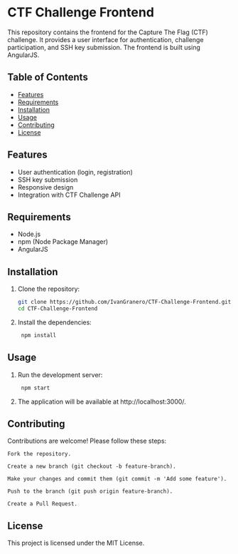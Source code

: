 # CTF Challenge Frontend

This repository contains the frontend for the Capture The Flag (CTF) challenge. It provides a user interface for authentication, challenge participation, and SSH key submission. The frontend is built using AngularJS.

## Table of Contents
- [Features](#features)
- [Requirements](#requirements)
- [Installation](#installation)
- [Usage](#usage)
- [Contributing](#contributing)
- [License](#license)

## Features
- User authentication (login, registration)
- SSH key submission
- Responsive design
- Integration with CTF Challenge API

## Requirements
- Node.js
- npm (Node Package Manager)
- AngularJS

## Installation
1. Clone the repository:
   ```bash
   git clone https://github.com/IvanGranero/CTF-Challenge-Frontend.git
   cd CTF-Challenge-Frontend
   ```

2. Install the dependencies:
   ```bash
    npm install
   ```

## Usage
1. Run the development server:
   ```bash
    npm start
   ```

2. The application will be available at http://localhost:3000/.

## Contributing
Contributions are welcome! Please follow these steps:

    Fork the repository.

    Create a new branch (git checkout -b feature-branch).

    Make your changes and commit them (git commit -m 'Add some feature').

    Push to the branch (git push origin feature-branch).

    Create a Pull Request.

## License

This project is licensed under the MIT License.
